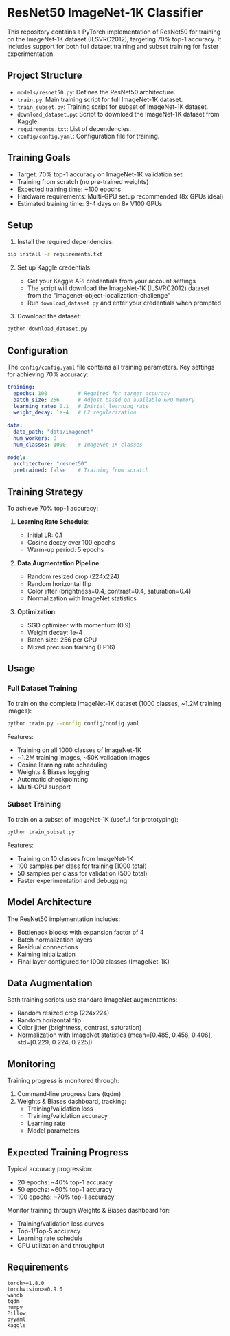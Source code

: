# ResNet50 ImageNet-1K Classifier

This repository contains a PyTorch implementation of ResNet50 for training on the ImageNet-1K dataset (ILSVRC2012), targeting 70% top-1 accuracy. It includes support for both full dataset training and subset training for faster experimentation.

## Project Structure 

- `models/resnet50.py`: Defines the ResNet50 architecture.
- `train.py`: Main training script for full ImageNet-1K dataset.
- `train_subset.py`: Training script for subset of ImageNet-1K dataset.
- `download_dataset.py`: Script to download the ImageNet-1K dataset from Kaggle.
- `requirements.txt`: List of dependencies.
- `config/config.yaml`: Configuration file for training.

## Training Goals

- Target: 70% top-1 accuracy on ImageNet-1K validation set
- Training from scratch (no pre-trained weights)
- Expected training time: ~100 epochs
- Hardware requirements: Multi-GPU setup recommended (8x GPUs ideal)
- Estimated training time: 3-4 days on 8x V100 GPUs

## Setup

1. Install the required dependencies:
```bash
pip install -r requirements.txt
```

2. Set up Kaggle credentials:
   - Get your Kaggle API credentials from your account settings
   - The script will download the ImageNet-1K (ILSVRC2012) dataset from the "imagenet-object-localization-challenge"
   - Run `download_dataset.py` and enter your credentials when prompted

3. Download the dataset:
```bash
python download_dataset.py
```

## Configuration

The `config/config.yaml` file contains all training parameters. Key settings for achieving 70% accuracy:

```yaml
training:
  epochs: 100          # Required for target accuracy
  batch_size: 256      # Adjust based on available GPU memory
  learning_rate: 0.1   # Initial learning rate
  weight_decay: 1e-4   # L2 regularization
  
data:
  data_path: "data/imagenet"
  num_workers: 8
  num_classes: 1000    # ImageNet-1K classes
  
model:
  architecture: "resnet50"
  pretrained: false    # Training from scratch
```

## Training Strategy

To achieve 70% top-1 accuracy:

1. **Learning Rate Schedule**:
   - Initial LR: 0.1
   - Cosine decay over 100 epochs
   - Warm-up period: 5 epochs

2. **Data Augmentation Pipeline**:
   - Random resized crop (224x224)
   - Random horizontal flip
   - Color jitter (brightness=0.4, contrast=0.4, saturation=0.4)
   - Normalization with ImageNet statistics

3. **Optimization**:
   - SGD optimizer with momentum (0.9)
   - Weight decay: 1e-4
   - Batch size: 256 per GPU
   - Mixed precision training (FP16)

## Usage

### Full Dataset Training

To train on the complete ImageNet-1K dataset (1000 classes, ~1.2M training images):

```bash
python train.py --config config/config.yaml
```

Features:
- Training on all 1000 classes of ImageNet-1K
- ~1.2M training images, ~50K validation images
- Cosine learning rate scheduling
- Weights & Biases logging
- Automatic checkpointing
- Multi-GPU support

### Subset Training

To train on a subset of ImageNet-1K (useful for prototyping):

```bash
python train_subset.py
```

Features:
- Training on 10 classes from ImageNet-1K
- 100 samples per class for training (1000 total)
- 50 samples per class for validation (500 total)
- Faster experimentation and debugging

## Model Architecture

The ResNet50 implementation includes:
- Bottleneck blocks with expansion factor of 4
- Batch normalization layers
- Residual connections
- Kaiming initialization
- Final layer configured for 1000 classes (ImageNet-1K)

## Data Augmentation

Both training scripts use standard ImageNet augmentations:
- Random resized crop (224x224)
- Random horizontal flip
- Color jitter (brightness, contrast, saturation)
- Normalization with ImageNet statistics (mean=[0.485, 0.456, 0.406], std=[0.229, 0.224, 0.225])

## Monitoring

Training progress is monitored through:
1. Command-line progress bars (tqdm)
2. Weights & Biases dashboard, tracking:
   - Training/validation loss
   - Training/validation accuracy
   - Learning rate
   - Model parameters

## Expected Training Progress

Typical accuracy progression:
- 20 epochs: ~40% top-1 accuracy
- 50 epochs: ~60% top-1 accuracy
- 100 epochs: ~70% top-1 accuracy

Monitor training through Weights & Biases dashboard for:
- Training/validation loss curves
- Top-1/Top-5 accuracy
- Learning rate schedule
- GPU utilization and throughput

## Requirements

```
torch>=1.8.0
torchvision>=0.9.0
wandb
tqdm
numpy
Pillow
pyyaml
kaggle
```





